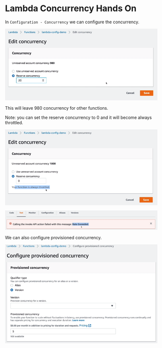 # Lambda Concurrency Hands On

In `Configuration - Concurrency` we can configure the concurrency.

![](img/2022-05-12-09-18-26.png)

This will leave 980 concurrency for other functions.

Note: you can set the reserve concurrency to 0 and it will become always throttled.

![](img/2022-05-12-09-19-25.png)

![](img/2022-05-12-09-19-38.png)

We can also configure provisioned concurrency.

![](img/2022-05-12-09-20-53.png)